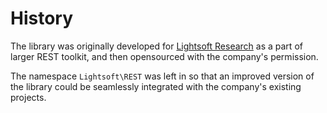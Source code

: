 # History

The library was originally developed for [Lightsoft Research](http://lightsoft.ru) as a part of larger REST toolkit, and then opensourced with the company's permission.

The namespace `Lightsoft\REST` was left in so that an improved version of the library could be seamlessly integrated with the company's existing projects.